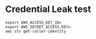 # Credential Leak test

```
export AWS_ACCESS_KEY_ID=
export AWS_SECRET_ACCESS_KEY=
aws sts get-caller-identity
```
